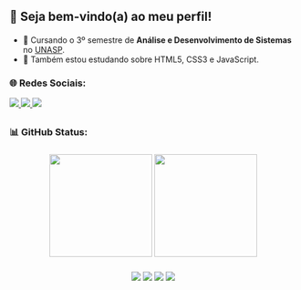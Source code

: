 <h2>🥰 Seja bem-vindo(a) ao meu perfil!</h2>
<h4></h4>

- 🔭 Cursando o 3º semestre de <strong>Análise e Desenvolvimento de Sistemas</strong> no <a href="https://www.unasp.br/">UNASP</a>. 
- 🌱 Também estou estudando sobre HTML5, CSS3 e JavaScript.

<h3>🌐 Redes Sociais: </h3>

<div>
    <a href="mailto:thaisbs1405@gmail.com" target="_blank">
        <img src="https://img.shields.io/badge/Gmail-D14836?style=for-the-badge&logo=gmail&logoColor=white" >
    </a>
    <a href="https://www.linkedin.com/in/thais-barbosa-034719237/" target="_blank">
        <img src="https://img.shields.io/badge/LinkedIn-0077B5?style=for-the-badge&logo=linkedin&logoColor=white" >
    </a>
    <a href="https://www.instagram.com/bsthaiss" target="_blank">
        <img src="https://img.shields.io/badge/Instagram-E4405F?style=for-the-badge&logo=instagram&logoColor=white" >
    </a>
</div>

##

<h3>📊 GitHub Status: </h3>

###

<div align="center">
    <a href="https://github.com/bsthaiss"></a>
    <img height="180em" src="https://github-readme-stats.vercel.app/api?username=bsthaiss&theme=radical&show_icons=true" >
     <img height="180em" src="https://github-readme-stats.vercel.app/api/top-langs/?username=bsthaiss&layout=compact&langs_count=16&theme=radical"/>
</div>

###

<div align="center" style="display: inline_block">
    <img src="https://img.shields.io/badge/HTML5-E34F26?style=for-the-badge&logo=html5&logoColor=white" >
    <img src="https://img.shields.io/badge/CSS3-1572B6?style=for-the-badge&logo=css3&logoColor=white" >
    <img src="https://img.shields.io/badge/JavaScript-F7DF1E?style=for-the-badge&logo=javascript&logoColor=black" >
    <img src="https://img.shields.io/badge/Python-3776AB?style=for-the-badge&logo=python&logoColor=white" >
</div>
